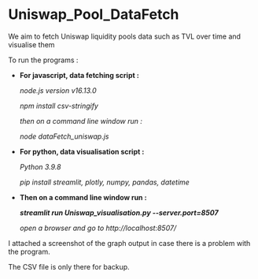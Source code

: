 # Uniswap_Pool_DataFetch
We aim to fetch Uniswap liquidity pools data such as TVL over time and visualise them


To run the programs :

- **For javascript, data fetching script :**

  _node.js version v16.13.0_
  
  _npm install csv-stringify_
  
  _then on a command line window run :_
  
  _node dataFetch_uniswap.js_
  

- **For python, data visualisation script :**

  _Python 3.9.8_
  
  _pip install streamlit, plotly, numpy, pandas, datetime_
  
  
- **Then on a command line window run :**

  ***streamlit run Uniswap_visualisation.py --server.port=8507***
  
  _open a browser and go to http://localhost:8507/_
  


I attached a screenshot of the graph output in case there is a problem with the program.

The CSV file is only there for backup.
